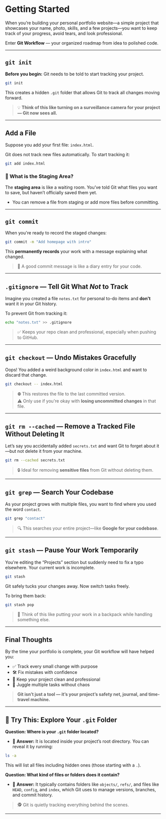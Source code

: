 # Getting Started

When you’re building your personal portfolio website—a simple project that showcases your name, photo, skills, and a few projects—you want to keep track of your progress, avoid tears, and look professional.

Enter **Git Workflow** — your organized roadmap from idea to polished code.

---

## `git init`

**Before you begin:** Git needs to be told to start tracking your project.

```bash
git init
```

This creates a hidden `.git` folder that allows Git to track all changes moving forward.

> 💡 **Think of this like turning on a surveillance camera for your project — Git now sees all.**

---

## Add a File

Suppose you add your first file: `index.html`.

Git does not track new files automatically. To start tracking it:

```bash
git add index.html
```

### 📌 What is the **Staging Area**?

The **staging area** is like a waiting room. You’ve told Git what files you want to save, but haven’t officially saved them yet.

- You can remove a file from staging or add more files before committing.

---

## `git commit`

When you're ready to record the staged changes:

```bash
git commit -m "Add homepage with intro"
```

This **permanently records** your work with a message explaining what changed.

> 📝 A good commit message is like a diary entry for your code.

---

## `.gitignore` — Tell Git What *Not* to Track

Imagine you created a file `notes.txt` for personal to-do items and **don't** want it in your Git history.

To prevent Git from tracking it:

```bash
echo "notes.txt" >> .gitignore
```

> ✅ Keeps your repo clean and professional, especially when pushing to GitHub.

---

## `git checkout` — Undo Mistakes Gracefully

Oops! You added a weird background color in `index.html` and want to discard that change.

```bash
git checkout -- index.html
```

> ⛔ This restores the file to the last committed version.  
> ⚠️ Only use if you're okay with **losing uncommitted changes** in that file.

---

## `git rm --cached` — Remove a Tracked File Without Deleting It

Let’s say you accidentally added `secrets.txt` and want Git to forget about it—but not delete it from your machine.

```bash
git rm --cached secrets.txt
```

> 🔒 Ideal for removing **sensitive files** from Git without deleting them.

---

## `git grep` — Search Your Codebase

As your project grows with multiple files, you want to find where you used the word `contact`.

```bash
git grep "contact"
```

> 🔍 This searches your entire project—like **Google for your codebase**.

---

## `git stash` — Pause Your Work Temporarily

You're editing the “Projects” section but suddenly need to fix a typo elsewhere. Your current work is incomplete.

```bash
git stash
```

Git safely tucks your changes away. Now switch tasks freely.

To bring them back:

```bash
git stash pop
```

> 🎒 Think of this like putting your work in a backpack while handling something else.

---

## Final Thoughts

By the time your portfolio is complete, your Git workflow will have helped you:

- ✅ Track every small change with purpose
- 🛠️ Fix mistakes with confidence
- 🧹 Keep your project clean and professional
- 🔁 Juggle multiple tasks without chaos

> **Git isn’t just a tool — it’s your project’s safety net, journal, and time-travel machine.**

---

## 🧪 Try This: Explore Your `.git` Folder

**Question: Where is your `.git` folder located?**

- 📍 **Answer:** It is located inside your project’s root directory. You can reveal it by running:

```bash
ls -a
```

This will list all files including hidden ones (those starting with a `.`).

**Question: What kind of files or folders does it contain?**

- 📂 **Answer:** It typically contains folders like `objects/`, `refs/`, and files like `HEAD`, `config`, and `index`, which Git uses to manage versions, branches, and commit history.

> 🕵️ Git is quietly tracking everything behind the scenes.

---
